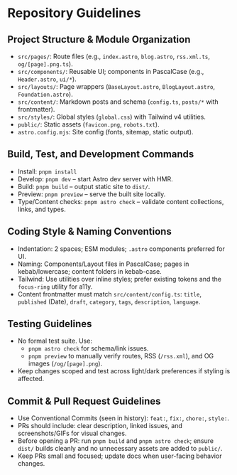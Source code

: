 # Repository Guidelines

## Project Structure & Module Organization
- `src/pages/`: Route files (e.g., `index.astro`, `blog.astro`, `rss.xml.ts`, `og/[page].png.ts`).
- `src/components/`: Reusable UI; components in PascalCase (e.g., `Header.astro`, `ui/*`).
- `src/layouts/`: Page wrappers (`BaseLayout.astro`, `BlogLayout.astro`, `Foundation.astro`).
- `src/content/`: Markdown posts and schema (`config.ts`, `posts/*` with frontmatter).
- `src/styles/`: Global styles (`global.css`) with Tailwind v4 utilities.
- `public/`: Static assets (`favicon.png`, `robots.txt`).
- `astro.config.mjs`: Site config (fonts, sitemap, static output).

## Build, Test, and Development Commands
- Install: `pnpm install`
- Develop: `pnpm dev` – start Astro dev server with HMR.
- Build: `pnpm build` – output static site to `dist/`.
- Preview: `pnpm preview` – serve the built site locally.
- Type/Content checks: `pnpm astro check` – validate content collections, links, and types.

## Coding Style & Naming Conventions
- Indentation: 2 spaces; ESM modules; `.astro` components preferred for UI.
- Naming: Components/Layout files in PascalCase; pages in kebab/lowercase; content folders in kebab-case.
- Tailwind: Use utilities over inline styles; prefer existing tokens and the `focus-ring` utility for a11y.
- Content frontmatter must match `src/content/config.ts`: `title`, `published` (Date), `draft`, `category`, `tags`, `description`, `language`.

## Testing Guidelines
- No formal test suite. Use:
  - `pnpm astro check` for schema/link issues.
  - `pnpm preview` to manually verify routes, RSS (`/rss.xml`), and OG images (`/og/[page].png`).
- Keep changes scoped and test across light/dark preferences if styling is affected.

## Commit & Pull Request Guidelines
- Use Conventional Commits (seen in history): `feat:`, `fix:`, `chore:`, `style:`.
- PRs should include: clear description, linked issues, and screenshots/GIFs for visual changes.
- Before opening a PR: run `pnpm build` and `pnpm astro check`; ensure `dist/` builds cleanly and no unnecessary assets are added to `public/`.
- Keep PRs small and focused; update docs when user-facing behavior changes.

